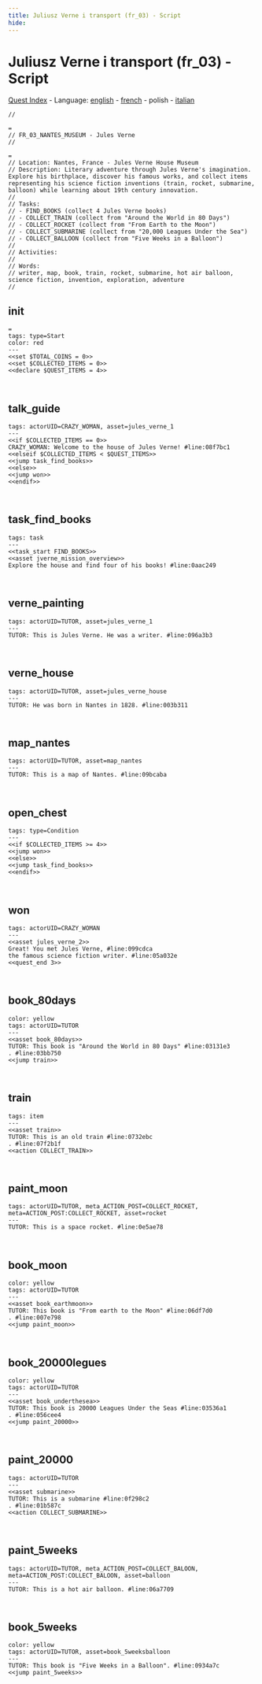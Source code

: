 ```yaml
---
title: Juliusz Verne i transport (fr_03) - Script
hide:
---
```


# Juliusz Verne i transport (fr_03) - Script
[Quest Index](./index.pl.md) - Language: [english](./fr_03-script.md) - [french](./fr_03-script.fr.md) - polish - [italian](./fr_03-script.it.md)

<div class="yarn-node"><pre class="yarn-code"><code><span class="yarn-header-dim">// </span>
</code></pre></div>

<div class="yarn-node"><pre class="yarn-code"><code><span class="yarn-header-dim">=</span>
<span class="yarn-header-dim">// FR_03_NANTES_MUSEUM - Jules Verne</span>
<span class="yarn-header-dim">// </span>
</code></pre></div>

<div class="yarn-node"><pre class="yarn-code"><code><span class="yarn-header-dim">=</span>
<span class="yarn-header-dim">// Location: Nantes, France - Jules Verne House Museum</span>
<span class="yarn-header-dim">// Description: Literary adventure through Jules Verne's imagination. Explore his birthplace, discover his famous works, and collect items representing his science fiction inventions (train, rocket, submarine, balloon) while learning about 19th century innovation.</span>
<span class="yarn-header-dim">//</span>
<span class="yarn-header-dim">// Tasks:</span>
<span class="yarn-header-dim">// - FIND_BOOKS (collect 4 Jules Verne books)</span>
<span class="yarn-header-dim">// - COLLECT_TRAIN (collect from "Around the World in 80 Days")</span>
<span class="yarn-header-dim">// - COLLECT_ROCKET (collect from "From Earth to the Moon")</span>
<span class="yarn-header-dim">// - COLLECT_SUBMARINE (collect from "20,000 Leagues Under the Sea")</span>
<span class="yarn-header-dim">// - COLLECT_BALLOON (collect from "Five Weeks in a Balloon")</span>
<span class="yarn-header-dim">//</span>
<span class="yarn-header-dim">// Activities:</span>
<span class="yarn-header-dim">//</span>
<span class="yarn-header-dim">// Words:</span>
<span class="yarn-header-dim">// writer, map, book, train, rocket, submarine, hot air balloon, science fiction, invention, exploration, adventure</span>
<span class="yarn-header-dim">// </span>
</code></pre></div>

<a id="ys-node-init"></a>
## init

<div class="yarn-node" data-title="init"><pre class="yarn-code" style="--node-color:red"><code><span class="yarn-header-dim">=</span>
<span class="yarn-header-dim">tags: type=Start</span>
<span class="yarn-header-dim">color: red</span>
<span class="yarn-header-dim">---</span>
<span class="yarn-cmd">&lt;&lt;set $TOTAL_COINS = 0&gt;&gt;</span>
<span class="yarn-cmd">&lt;&lt;set $COLLECTED_ITEMS = 0&gt;&gt;</span>
<span class="yarn-cmd">&lt;&lt;declare $QUEST_ITEMS = 4&gt;&gt;</span>

</code></pre></div>

<a id="ys-node-talk-guide"></a>
## talk_guide

<div class="yarn-node" data-title="talk_guide"><pre class="yarn-code"><code><span class="yarn-header-dim">tags: actorUID=CRAZY_WOMAN, asset=jules_verne_1</span>
<span class="yarn-header-dim">---</span>
<span class="yarn-cmd">&lt;&lt;if $COLLECTED_ITEMS == 0&gt;&gt;</span>
<span class="yarn-line">CRAZY_WOMAN: Welcome to the house of Jules Verne! <span class="yarn-meta">#line:08f7bc1 </span></span>
&lt;&lt;elseif $COLLECTED_ITEMS &lt; $QUEST_ITEMS&gt;&gt;
<span class="yarn-cmd">&lt;&lt;jump task_find_books&gt;&gt;</span>
<span class="yarn-cmd">&lt;&lt;else&gt;&gt;</span>
<span class="yarn-cmd">&lt;&lt;jump won&gt;&gt;</span>
<span class="yarn-cmd">&lt;&lt;endif&gt;&gt;</span>

</code></pre></div>

<a id="ys-node-task-find-books"></a>
## task_find_books

<div class="yarn-node" data-title="task_find_books"><pre class="yarn-code"><code><span class="yarn-header-dim">tags: task</span>
<span class="yarn-header-dim">---</span>
<span class="yarn-cmd">&lt;&lt;task_start FIND_BOOKS&gt;&gt;</span>
<span class="yarn-cmd">&lt;&lt;asset jverne_mission_overview&gt;&gt;</span>
<span class="yarn-line">Explore the house and find four of his books! <span class="yarn-meta">#line:0aac249 </span></span>


</code></pre></div>

<a id="ys-node-verne-painting"></a>
## verne_painting

<div class="yarn-node" data-title="verne_painting"><pre class="yarn-code"><code><span class="yarn-header-dim">tags: actorUID=TUTOR, asset=jules_verne_1</span>
<span class="yarn-header-dim">---</span>
<span class="yarn-line">TUTOR: This is Jules Verne. He was a writer. <span class="yarn-meta">#line:096a3b3 </span></span>

</code></pre></div>

<a id="ys-node-verne-house"></a>
## verne_house

<div class="yarn-node" data-title="verne_house"><pre class="yarn-code"><code><span class="yarn-header-dim">tags: actorUID=TUTOR, asset=jules_verne_house</span>
<span class="yarn-header-dim">---</span>
<span class="yarn-line">TUTOR: He was born in Nantes in 1828. <span class="yarn-meta">#line:003b311 </span></span>

</code></pre></div>

<a id="ys-node-map-nantes"></a>
## map_nantes

<div class="yarn-node" data-title="map_nantes"><pre class="yarn-code"><code><span class="yarn-header-dim">tags: actorUID=TUTOR, asset=map_nantes</span>
<span class="yarn-header-dim">---</span>
<span class="yarn-line">TUTOR: This is a map of Nantes. <span class="yarn-meta">#line:09bcaba </span></span>

</code></pre></div>

<a id="ys-node-open-chest"></a>
## open_chest

<div class="yarn-node" data-title="open_chest"><pre class="yarn-code"><code><span class="yarn-header-dim">tags: type=Condition</span>
<span class="yarn-header-dim">---</span>
&lt;&lt;if $COLLECTED_ITEMS &gt;= 4&gt;&gt;
<span class="yarn-cmd">&lt;&lt;jump won&gt;&gt;</span>
<span class="yarn-cmd">&lt;&lt;else&gt;&gt;</span>
<span class="yarn-cmd">&lt;&lt;jump task_find_books&gt;&gt;</span>
<span class="yarn-cmd">&lt;&lt;endif&gt;&gt;</span>

</code></pre></div>

<a id="ys-node-won"></a>
## won

<div class="yarn-node" data-title="won"><pre class="yarn-code"><code><span class="yarn-header-dim">tags: actorUID=CRAZY_WOMAN</span>
<span class="yarn-header-dim">---</span>
<span class="yarn-cmd">&lt;&lt;asset jules_verne_2&gt;&gt;</span>
<span class="yarn-line">Great! You met Jules Verne, <span class="yarn-meta">#line:099cdca </span></span>
<span class="yarn-line">the famous science fiction writer. <span class="yarn-meta">#line:05a032e </span></span>
<span class="yarn-cmd">&lt;&lt;quest_end 3&gt;&gt;</span>

</code></pre></div>

<a id="ys-node-book-80days"></a>
## book_80days

<div class="yarn-node" data-title="book_80days"><pre class="yarn-code" style="--node-color:yellow"><code><span class="yarn-header-dim">color: yellow</span>
<span class="yarn-header-dim">tags: actorUID=TUTOR</span>
<span class="yarn-header-dim">---</span>
<span class="yarn-cmd">&lt;&lt;asset book_80days&gt;&gt;</span>
<span class="yarn-line">TUTOR: This book is "Around the World in 80 Days" <span class="yarn-meta">#line:03131e3 </span></span>
<span class="yarn-line">. <span class="yarn-meta">#line:03bb750 </span></span>
<span class="yarn-cmd">&lt;&lt;jump train&gt;&gt;</span>

</code></pre></div>

<a id="ys-node-train"></a>
## train

<div class="yarn-node" data-title="train"><pre class="yarn-code"><code><span class="yarn-header-dim">tags: item</span>
<span class="yarn-header-dim">---</span>
<span class="yarn-cmd">&lt;&lt;asset train&gt;&gt;</span>
<span class="yarn-line">TUTOR: This is an old train <span class="yarn-meta">#line:0732ebc </span></span>
<span class="yarn-line">. <span class="yarn-meta">#line:07f2b1f </span></span>
<span class="yarn-cmd">&lt;&lt;action COLLECT_TRAIN&gt;&gt;</span>

</code></pre></div>

<a id="ys-node-paint-moon"></a>
## paint_moon

<div class="yarn-node" data-title="paint_moon"><pre class="yarn-code"><code><span class="yarn-header-dim">tags: actorUID=TUTOR, meta_ACTION_POST=COLLECT_ROCKET, meta=ACTION_POST:COLLECT_ROCKET, asset=rocket</span>
<span class="yarn-header-dim">---</span>
<span class="yarn-line">TUTOR: This is a space rocket. <span class="yarn-meta">#line:0e5ae78 </span></span>

</code></pre></div>

<a id="ys-node-book-moon"></a>
## book_moon

<div class="yarn-node" data-title="book_moon"><pre class="yarn-code" style="--node-color:yellow"><code><span class="yarn-header-dim">color: yellow</span>
<span class="yarn-header-dim">tags: actorUID=TUTOR</span>
<span class="yarn-header-dim">---</span>
<span class="yarn-cmd">&lt;&lt;asset book_earthmoon&gt;&gt;</span>
<span class="yarn-line">TUTOR: This book is "From earth to the Moon" <span class="yarn-meta">#line:06df7d0 </span></span>
<span class="yarn-line">. <span class="yarn-meta">#line:007e798 </span></span>
<span class="yarn-cmd">&lt;&lt;jump paint_moon&gt;&gt;</span>

</code></pre></div>

<a id="ys-node-book-20000legues"></a>
## book_20000legues

<div class="yarn-node" data-title="book_20000legues"><pre class="yarn-code" style="--node-color:yellow"><code><span class="yarn-header-dim">color: yellow</span>
<span class="yarn-header-dim">tags: actorUID=TUTOR</span>
<span class="yarn-header-dim">---</span>
<span class="yarn-cmd">&lt;&lt;asset book_underthesea&gt;&gt;</span>
<span class="yarn-line">TUTOR: This book is 20000 Leagues Under the Seas <span class="yarn-meta">#line:03536a1 </span></span>
<span class="yarn-line">. <span class="yarn-meta">#line:056cee4 </span></span>
<span class="yarn-cmd">&lt;&lt;jump paint_20000&gt;&gt;</span>

</code></pre></div>

<a id="ys-node-paint-20000"></a>
## paint_20000

<div class="yarn-node" data-title="paint_20000"><pre class="yarn-code"><code><span class="yarn-header-dim">tags: actorUID=TUTOR</span>
<span class="yarn-header-dim">---</span>
<span class="yarn-cmd">&lt;&lt;asset submarine&gt;&gt;</span>
<span class="yarn-line">TUTOR: This is a submarine <span class="yarn-meta">#line:0f298c2 </span></span>
<span class="yarn-line">. <span class="yarn-meta">#line:01b587c </span></span>
<span class="yarn-cmd">&lt;&lt;action COLLECT_SUBMARINE&gt;&gt;</span>

</code></pre></div>

<a id="ys-node-paint-5weeks"></a>
## paint_5weeks

<div class="yarn-node" data-title="paint_5weeks"><pre class="yarn-code"><code><span class="yarn-header-dim">tags: actorUID=TUTOR, meta_ACTION_POST=COLLECT_BALOON, meta=ACTION_POST:COLLECT_BALOON, asset=balloon</span>
<span class="yarn-header-dim">---</span>
<span class="yarn-line">TUTOR: This is a hot air balloon. <span class="yarn-meta">#line:06a7709 </span></span>

</code></pre></div>

<a id="ys-node-book-5weeks"></a>
## book_5weeks

<div class="yarn-node" data-title="book_5weeks"><pre class="yarn-code" style="--node-color:yellow"><code><span class="yarn-header-dim">color: yellow</span>
<span class="yarn-header-dim">tags: actorUID=TUTOR, asset=book_5weeksballoon</span>
<span class="yarn-header-dim">---</span>
<span class="yarn-line">TUTOR: This book is "Five Weeks in a Balloon". <span class="yarn-meta">#line:0934a7c </span></span>
<span class="yarn-cmd">&lt;&lt;jump paint_5weeks&gt;&gt;</span>

</code></pre></div>


